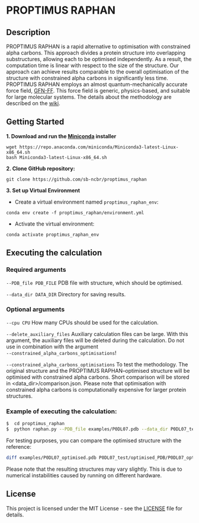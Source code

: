 # PROPTIMUS RAPHAN

## Description

PROPTIMUS RAPHAN is a rapid alternative to optimisation with constrained alpha carbons. This approach divides a protein structure into overlapping substructures, allowing each to be optimised independently. As a result, the computation time is linear with respect to the size of the structure. Our approach can achieve results comparable to the overall optimisation of the structure with constrained alpha carbons in significantly less time. PROPTIMUS RAPHAN employs an almost quantum-mechanically accurate force field, [GFN-FF](https://onlinelibrary.wiley.com/doi/10.1002/anie.202004239). This force field is generic, physics-based, and suitable for large molecular systems. The details about the methodology are described on the [wiki](https://github.com/sb-ncbr/proptimus_raphan/wiki).

## Getting Started

**1. Download and run the [Miniconda](https://www.anaconda.com/docs/getting-started/miniconda/main) installer**

```
wget https://repo.anaconda.com/miniconda/Miniconda3-latest-Linux-x86_64.sh
bash Miniconda3-latest-Linux-x86_64.sh
```

**2. Clone GitHub repository:**

```
git clone https://github.com/sb-ncbr/proptimus_raphan
```

**3. Set up Virtual Environment**

* Create a virtual environment named `proptimus_raphan_env`:

```
conda env create -f proptimus_raphan/environment.yml
```

* Activate the virtual environment:

```
conda activate proptimus_raphan_env
```

## Executing the calculation

### Required arguments

`--PDB_file PDB_FILE`          PDB file with structure, which should be optimised.

`--data_dir DATA_DIR`          Directory for saving results.

### Optional arguments

`--cpu CPU`                                       How many CPUs should be used for the calculation.

`--delete_auxiliary_files`                        Auxiliary calculation files can be large. With this argument, the auxiliary files will be deleted during the calculation. Do not use in combination with the argument `‑‑constrained_alpha_carbons_optimisations`!

`--constrained_alpha_carbons_optimisations`       To test the methodology. The original structure and the PROPTIMUS RAPHAN–optimised structure will be optimised with constrained alpha carbons. Short comparison will be stored in <data_dir>/comparison.json. Please note that optimisation with constrained alpha carbons is computationally expensive for larger protein structures.

### Example of executing the calculation:

```bash
$  cd proptimus_raphan
$  python raphan.py --PDB_file examples/P0DL07.pdb --data_dir P0DL07_test
```
For testing purposes, you can compare the optimised structure with the reference:

```bash
diff examples/P0DL07_optimised.pdb P0DL07_test/optimised_PDB/P0DL07_optimised.pdb
```
Please note that the resulting structures may vary slightly. This is due to numerical instabilities caused by running on different hardware.
## License

This project is licensed under the MIT License - see the [LICENSE](https://github.com/sb-ncbr/proptimus_raphan/blob/main/LICENSE) file for details.
